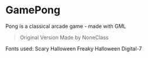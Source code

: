 # GamePong
Pong is a classical arcade game - made with GML
> Original Version Made by NoneClass

Fonts used:
Scary Halloween
Freaky Halloween
Digital-7
